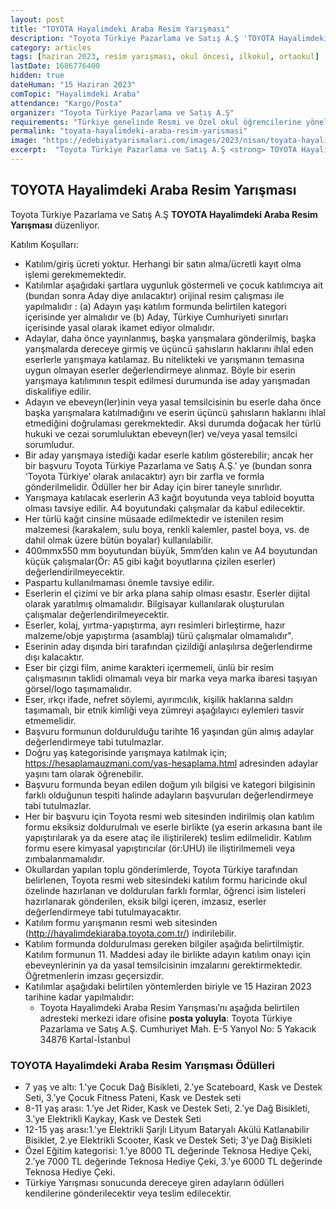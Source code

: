 ```yaml
---
layout: post
title: "TOYOTA Hayalimdeki Araba Resim Yarışması"
description: "Toyota Türkiye Pazarlama ve Satış A.Ş 'TOYOTA Hayalimdeki Araba Resim Yarışması' düzenliyor."
category: articles
tags: [haziran 2023, resim yarışması, okul öncesi, ilkokul, ortaokul]
lastDate: 1686776400
hidden: true
dateHuman: "15 Haziran 2023"
comTopic: "Hayalimdeki Araba"
attendance: "Kargo/Posta"
organizer: "Toyota Türkiye Pazarlama ve Satış A.Ş"
requirements: "Türkiye genelinde Resmi ve Özel okul öğrencilerine yönelik (7 yaş ve altı, 8-11 ve 12-15 yaş gruplarındaki öğrenciler ile ,Milli Eğitim Bakanlığı ile tanımı yapılmış dil ve konuşma güçlüğü, zihinsel, fiziksel, duyusal, sosyal, duygusal ve davranış problemlerine sahip,engelli, Özel Eğitim kategorisindeki 7-15 yaş arası öğrenciler) katılabilir."
permalink: "toyata-hayalimdeki-araba-resim-yarismasi"
image: "https://edebiyatyarismalari.com/images/2023/nisan/toyata-hayalimdeki-araba-resim-yarismasi.jpg"
excerpt:  "Toyota Türkiye Pazarlama ve Satış A.Ş <strong> TOYOTA Hayalimdeki Araba Resim Yarışması </strong> düzenliyor."
---
```


## TOYOTA Hayalimdeki Araba Resim Yarışması
Toyota Türkiye Pazarlama ve Satış A.Ş **TOYOTA Hayalimdeki Araba Resim Yarışması** düzenliyor.  

Katılım Koşulları:
- Katılım/giriş ücreti yoktur. Herhangi bir satın alma/ücretli kayıt olma işlemi gerekmemektedir.
- Katılımlar aşağıdaki şartlara uygunluk göstermeli ve çocuk katılımcıya ait (bundan sonra Aday diye anılacaktır) orijinal resim çalışması ile yapılmalıdır : (a) Adayın yaşı katılım formunda belirtilen kategori içerisinde yer almalıdır ve (b) Aday, Türkiye Cumhuriyeti sınırları içerisinde yasal olarak ikamet ediyor olmalıdır. 
- Adaylar, daha önce yayınlanmış, başka yarışmalara gönderilmiş, başka yarışmalarda dereceye girmiş ve üçüncü şahısların haklarını ihlal eden eserlerle yarışmaya katılamaz. Bu nitelikteki ve yarışmanın temasına uygun olmayan eserler değerlendirmeye alınmaz. Böyle bir eserin yarışmaya katılımının tespit edilmesi durumunda ise aday yarışmadan diskalifiye edilir. 
- Adayın ve ebeveyn(ler)inin veya yasal temsilcisinin bu eserle daha önce başka yarışmalara katılmadığını ve eserin üçüncü şahısların haklarını ihlal etmediğini doğrulaması gerekmektedir. Aksi durumda doğacak her türlü hukuki ve cezai sorumluluktan ebeveyn(ler) ve/veya yasal temsilci sorumludur. 
- Bir aday yarışmaya istediği kadar eserle katılım gösterebilir; ancak her bir başvuru Toyota Türkiye Pazarlama ve Satış A.Ş.’ ye (bundan sonra ‘Toyota Türkiye’ olarak anılacaktır) ayrı bir zarfla ve formla gönderilmelidir. Ödüller her bir Aday için birer taneyle sınırlıdır.
- Yarışmaya katılacak eserlerin A3 kağıt boyutunda veya tabloid boyutta olması tavsiye edilir. A4 boyutundaki çalışmalar da kabul edilecektir.  
- Her türlü kağıt cinsine müsaade edilmektedir ve istenilen resim malzemesi (karakalem, sulu boya, renkli kalemler, pastel boya, vs. de dahil olmak üzere bütün boyalar) kullanılabilir. 
- 400mmx550 mm boyutundan büyük, 5mm’den kalın ve A4 boyutundan küçük çalışmalar(Ör: A5 gibi kağıt boyutlarına çizilen eserler) değerlendirilmeyecektir. 
- Paspartu kullanılmaması önemle tavsiye edilir. 
- Eserlerin el çizimi ve bir arka plana sahip olması esastır. Eserler dijital olarak yaratılmış olmamalıdır. Bilgisayar kullanılarak oluşturulan çalışmalar değerlendirilmeyecektir. 
- Eserler, kolaj, yırtma-yapıştırma, ayrı resimleri birleştirme, hazır malzeme/obje yapıştırma (asamblaj) türü çalışmalar olmamalıdır". 
- Eserinin aday dışında biri tarafından çizildiği anlaşılırsa değerlendirme dışı kalacaktır. 
- Eser bir çizgi film, anime karakteri içermemeli, ünlü bir resim çalışmasının taklidi olmamalı veya bir marka veya marka ibaresi taşıyan görsel/logo taşımamalıdır. 
- Eser, ırkçı ifade, nefret söylemi, ayırımcılık, kişilik haklarına saldırı taşımamalı, bir etnik kimliği veya zümreyi aşağılayıcı eylemleri tasvir etmemelidir. 
- Başvuru formunun doldurulduğu tarihte 16 yaşından gün almış adaylar değerlendirmeye tabi tutulmazlar.
- Doğru yaş kategorisinde yarışmaya katılmak için; https://hesaplamauzmani.com/yas-hesaplama.html adresinden adaylar yaşını tam olarak öğrenebilir.  
- Başvuru formunda beyan edilen doğum yılı bilgisi ve kategori bilgisinin farklı olduğunun tespiti halinde adayların başvuruları değerlendirmeye tabi tutulmazlar. 
- Her bir başvuru için Toyota resmi web sitesinden indirilmiş olan katılım formu eksiksiz doldurulmalı ve eserle birlikte (ya eserin arkasına bant ile yapıştırılarak ya da esere ataç ile iliştirilerek) teslim edilmelidir. Katılım formu esere kimyasal yapıştırıcılar (ör:UHU) ile iliştirilmemeli veya zımbalanmamalıdır. 
- Okullardan yapılan toplu gönderimlerde, Toyota Türkiye tarafından belirlenen, Toyota resmi web sitesindeki katılım formu haricinde okul özelinde hazırlanan ve doldurulan farklı formlar, öğrenci isim listeleri hazırlanarak gönderilen, eksik bilgi içeren, imzasız, eserler değerlendirmeye tabi tutulmayacaktır.
- Katılım formu yarışmanın resmi web sitesinden (http://hayalimdekiaraba.toyota.com.tr/) indirilebilir. 
- Katılım formunda doldurulması gereken bilgiler aşağıda belirtilmiştir. Katılım formunun 11. Maddesi aday ile birlikte adayın katılım onayı için ebeveynlerinin ya da yasal temsilcisinin imzalarını gerektirmektedir. Öğretmenlerin imzası geçersizdir.   
- Katılımlar aşağıdaki belirtilen yöntemlerden biriyle ve 15 Haziran 2023 tarihine kadar yapılmalıdır: 
    - Toyota Hayalimdeki Araba Resim Yarışması’nı aşağıda belirtilen adresteki merkezi idare ofisine **posta yoluyla**: Toyota Türkiye Pazarlama ve Satış A.Ş. Cumhuriyet Mah. E-5 Yanyol No: 5 Yakacık 34876 Kartal-İstanbul 



### TOYOTA Hayalimdeki Araba Resim Yarışması Ödülleri
- 7 yaş ve altı: 1.'ye Çocuk Dağ Bisikleti, 2.'ye Scateboard, Kask ve Destek Seti, 3.’ye Çocuk Fitness Pateni, Kask ve Destek seti 
- 8-11 yaş arası: 1.’ye Jet Rider, Kask ve Destek Seti, 2.’ye Dağ Bisikleti, 3.’ye Elektrikli Kaykay, Kask ve Destek Seti 
- 12-15 yaş arası:1.'ye Elektrikli Şarjlı Lityum Bataryalı Akülü Katlanabilir Bisiklet, 2.ye Elektrikli Scooter, Kask ve Destek Seti; 3'ye Dağ Bisikleti 
- Özel Eğitim kategorisi: 1.’ye 8000 TL değerinde Teknosa Hediye Çeki, 2.’ye 7000 TL değerinde Teknosa Hediye Çeki, 3.’ye 6000 TL değerinde Teknosa Hediye Çeki. 
- Türkiye Yarışması sonucunda dereceye giren adayların ödülleri kendilerine gönderilecektir veya teslim edilecektir. 